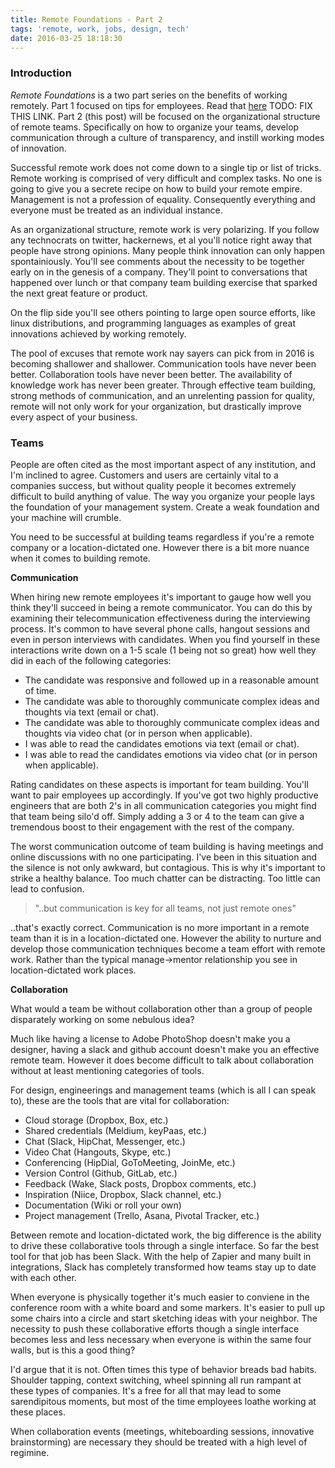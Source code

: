 ```yaml
---
title: Remote Foundations - Part 2
tags: 'remote, work, jobs, design, tech'
date: 2016-03-25 18:18:30
---
```

### Introduction

_Remote Foundations_ is a two part series on the benefits of working remotely. Part 1 focused on tips for employees. Read that [here](/remote) TODO: FIX THIS LINK. Part 2 (this post) will be focused on the organizational structure of remote teams. Specifically on how to organize your teams, develop communication through a culture of transparency, and instill working modes of innovation.

Successful remote work does not come down to a single tip or list of tricks. Remote working is comprised of very difficult and complex tasks. No one is going to give you a secrete recipe on how to build your remote empire. Management is not a profession of equality. Consequently everything and everyone must be treated as an individual instance.

As an organizational structure, remote work is very polarizing. If you follow any technocrats on twitter, hackernews, et al you'll notice right away that people have strong opinions. Many people think innovation can only happen spontainiously. You'll see comments about the necessity to be together early on in the genesis of a company. They'll point to conversations that happened over lunch or that company team building exercise that sparked the next great feature or product.

On the flip side you'll see others pointing to large open source efforts, like linux distributions, and programming languages as examples of great innovations achieved by working remotely.

The pool of excuses that remote work nay sayers can pick from in 2016 is becoming shallower and shallower. Communication tools have never been better. Collaboration tools have never been better. The availability of knowledge work has never been greater. Through effective team building, strong methods of communication, and an unrelenting passion for quality, remote will not only work for your organization, but drastically improve every aspect of your business.

### Teams

People are often cited as the most important aspect of any institution, and I'm inclined to agree. Customers and users are certainly vital to a companies success, but without quality people it becomes extremely difficult to build anything of value. The way you organize your people lays the foundation of your management system. Create a weak foundation and your machine will crumble.

You need to be successful at building teams regardless if you're a remote company or a location-dictated one. However there is a bit more nuance when it comes to building remote.

**Communication**

When hiring new remote employees it's important to gauge how well you think they'll succeed in being a remote communicator. You can do this by examining their telecommunication effectiveness during the interviewing process. It's common to have several phone calls, hangout sessions and even in person interviews with candidates. When you find yourself in these interactions write down on a 1-5 scale (1 being not so great) how well they did in each of the following categories:

- The candidate was responsive and followed up in a reasonable amount of time.
- The candidate was able to thoroughly communicate complex ideas and thoughts via text (email or chat).
- The candidate was able to thoroughly communicate complex ideas and thoughts via video chat (or in person when applicable).
- I was able to read the candidates emotions via text (email or chat).
- I was able to read the candidates emotions via video chat (or in person when applicable).

Rating candidates on these aspects is important for team building. You'll want to pair employees up accordingly. If you've got two highly productive engineers that are both 2's in all communication categories you might find that team being silo'd off. Simply adding a 3 or 4 to the team can give a tremendous boost to their engagement with the rest of the company.

The worst communication outcome of team building is having meetings and online discussions with no one participating. I've been in this situation and the silence is not only awkward, but contagious. This is why it's important to strike a healthy balance. Too much chatter can be distracting. Too little can lead to confusion.

> "..but communication is key for all teams, not just remote ones"

..that's exactly correct. Communication is no more important in a remote team than it is in a location-dictated one. However the ability to nurture and develop those communication techniques become a team effort with remote work. Rather than the typical manage->mentor relationship you see in location-dictated work places.

**Collaboration**

What would a team be without collaboration other than a group of people disparately working on some nebulous idea?

Much like having a license to Adobe PhotoShop doesn't make you a designer, having a slack and github account doesn't make you an effective remote team. However it does become difficult to talk about collaboration without at least mentioning categories of tools.

For design, engineerings and management teams (which is all I can speak to), these are the tools that are vital for collaboration:

- Cloud storage (Dropbox, Box, etc.)
- Shared credentials (Meldium, keyPaas, etc.)
- Chat (Slack, HipChat, Messenger, etc.)
- Video Chat (Hangouts, Skype, etc.)
- Conferencing (HipDial, GoToMeeting, JoinMe, etc.)
- Version Control (Github, GitLab, etc.)
- Feedback (Wake, Slack posts, Dropbox comments, etc.)
- Inspiration (Niice, Dropbox, Slack channel, etc.)
- Documentation (Wiki or roll your own)
- Project management (Trello, Asana, Pivotal Tracker, etc.)

Between remote and location-dictated work, the big difference is the ability to drive these collaborative tools through a single interface. So far the best tool for that job has been Slack. With the help of Zapier and many built in integrations, Slack has completely transformed how teams stay up to date with each other.

When everyone is physically together it's much easier to conviene in the conference room with a white board and some markers. It's easier to pull up some chairs into a circle and start sketching ideas with your neighbor. The necessity to push these collaborative efforts though a single interface becomes less and less necessary when everyone is within the same four walls, but is this a good thing?

I'd argue that it is not. Often times this type of behavior breads bad habits. Shoulder tapping, context switching, wheel spinning all run rampant at these types of companies. It's a free for all that may lead to some sarendipitous moments, but most of the time employees loathe working at these places.

When collaboration events (meetings, whiteboarding sessions, innovative brainstorming) are necessary they should be treated with a high level of regimine.
